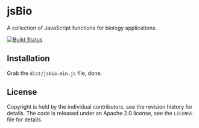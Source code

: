 # jsBio
A collection of JavaScript functions for biology applications.

[![Build Status](https://travis-ci.org/kblin/jsbio.svg?branch=master)](https://travis-ci.org/kblin/jsbio)

## Installation

Grab the `dist/jsbio.min.js` file, done.

## License
Copyright is held by the individual contributors, see the revision history for
details.
The code is released under an Apache 2.0 license, see the `LICENSE` file for
details.

